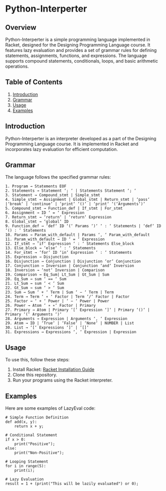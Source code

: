 # Python-Interperter

## Overview

Python-Interperter is a simple programming language implemented in Racket, designed for the Designing Programming Language course. It features lazy evaluation and provides a set of grammar rules for defining statements, assignments, functions, and expressions. The language supports compound statements, conditionals, loops, and basic arithmetic operations.

## Table of Contents

1. [Introduction](#introduction)
2. [Grammar](#grammar)
3. [Usage](#usage)
4. [Examples](#examples)

## Introduction

Python-Interperter is an interpreter developed as a part of the Designing Programming Language course. It is implemented in Racket and incorporates lazy evaluation for efficient computation.

## Grammar

The language follows the specified grammar rules:

```
1. Program → Statements EOF
2. Statements → Statement ‘; ‘ | Statements Statement ‘; ‘
3. Statement → Compound_stmt | Simple_stmt
4. Simple_stmt → Assignment | Global_stmt | Return_stmt | ‘pass‘ |‘break‘ | ‘continue‘ | ‘print‘ ‘()‘ | ‘print‘ ‘(‘Arguments‘)‘
5. Compound_stmt → Function_def | If_stmt | For_stmt
6. Assignment → ID ‘ = ‘ Expression
7. Return_stmt → ‘return‘ | ‘return‘ Expression
8. Global_stmt → ‘global‘ ID
9. Function_def → ‘def‘ ID ‘(‘ Params ‘)‘ ‘ : ‘ Statements | ‘def‘ ID ‘() : ‘ Statements
10. Params → Param_with_default | Params ‘, ‘ Param_with_default
11. Param_with_default → ID ‘ = ‘ Expression
12. If_stmt → ‘if‘ Expression ‘ : ‘ Statements Else_block
13. Else_block → ‘else‘ ‘ : ‘ Statements
14. For_stmt → ‘for‘ ID ‘in‘ Expression ‘ : ‘ Statements
15. Expression → Disjunction
16. Disjunction → Conjunction | Disjunction ‘or‘ Conjunction
17. Conjunction → Inversion | Conjunction ‘and‘ Inversion
18. Inversion → ‘not‘ Inversion | Comparison
19. Comparison → Eq_Sum| Lt_Sum | Gt_Sum | Sum
20. Eq_Sum → sum ‘ == ‘ Sum
21. Lt_Sum → sum ‘ < ‘ Sum
22. Gt_Sum → sum ‘ > ‘ Sum
23. Sum → Sum ‘ + ‘ Term | Sum ‘ − ‘ Term | Term
24. Term → Term ‘ ∗ ‘ Factor | Term ‘/‘ Factor | Factor
25. Factor → ‘ + ‘ Power | ‘ − ‘ Power | Power
26. Power → Atom ‘ ∗ ∗‘ Factor | Primary
27. Primary → Atom | Primary ‘[‘ Expression ‘]‘ | Primary ‘()‘ | Primary ‘(‘ Arguments ‘)‘
28. Arguments → Expression | Arguments ‘, ‘ Expression
29. Atom → ID | ‘True‘ | ‘False‘ | ‘None‘ | NUMBER | List
30. List → ‘[‘ Expressions ‘]‘ | ‘[]‘
31. Expressions → Expressions ‘, ‘ Expression | Expression
```

## Usage
To use this, follow these steps:

1. Install Racket: [Racket Installation Guide](https://docs.racket-lang.org/pollen/Installation.html)
2. Clone this repository.
3. Run your programs using the Racket interpreter.

## Examples
Here are some examples of LazyEval code:

```
# Simple Function Definition
def add(x, y): 
    return x + y;

# Conditional Statement
if x > 0:
    print("Positive");
else:
    print("Non-Positive");

# Looping Statement
for i in range(5):
    print(i);

# Lazy Evaluation
result = 1 + (print("This will be lazily evaluated") or 0);
```
